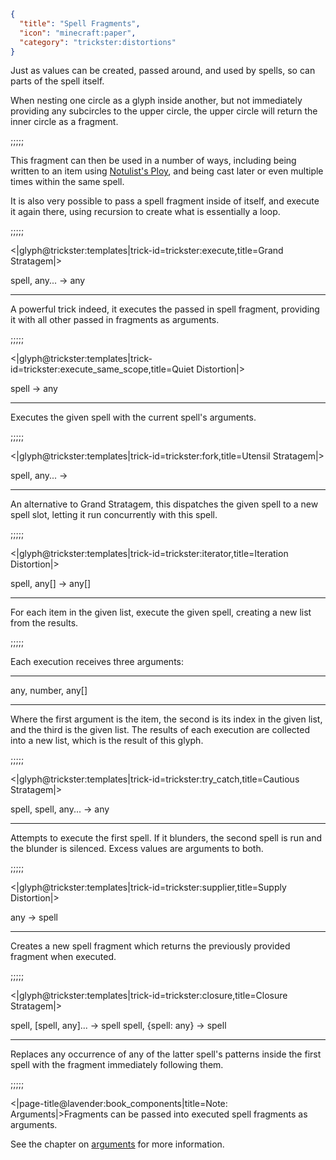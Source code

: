 ```json
{
  "title": "Spell Fragments",
  "icon": "minecraft:paper",
  "category": "trickster:distortions"
}
```

Just as values can be created, passed around, and used by spells, so can parts of the spell itself.


When nesting one circle as a glyph inside another, 
but not immediately providing any subcircles to the upper circle, 
the upper circle will return the inner circle as a fragment.

;;;;;

This fragment can then be used in a number of ways, including being written to an item using [Notulist's Ploy](^trickster:tricks/basic#4), 
and being cast later or even multiple times within the same spell.


It is also very possible to pass a spell fragment inside of itself, and execute it again there, 
using recursion to create what is essentially a loop.

;;;;;

<|glyph@trickster:templates|trick-id=trickster:execute,title=Grand Stratagem|>

spell, any... -> any

---

A powerful trick indeed, it executes the passed in spell fragment, 
providing it with all other passed in fragments as arguments.

;;;;;

<|glyph@trickster:templates|trick-id=trickster:execute_same_scope,title=Quiet Distortion|>

spell -> any

---

Executes the given spell with the current spell's arguments.

;;;;;

<|glyph@trickster:templates|trick-id=trickster:fork,title=Utensil Stratagem|>

spell, any... ->

---

An alternative to Grand Stratagem, this dispatches the given spell to a new spell slot, 
letting it run concurrently with this spell.

;;;;;

<|glyph@trickster:templates|trick-id=trickster:iterator,title=Iteration Distortion|>

spell, any[] -> any[]

---

For each item in the given list, execute the given spell, creating a new list from the results.

;;;;;

Each execution receives three arguments:

---

any, number, any[]

---

Where the first argument is the item, the second is its index in the given list, 
and the third is the given list. The results of each execution are collected into a new list, 
which is the result of this glyph.

;;;;;

<|glyph@trickster:templates|trick-id=trickster:try_catch,title=Cautious Stratagem|>

spell, spell, any... -> any

---

Attempts to execute the first spell. If it blunders, the second spell is run and the blunder is silenced. Excess values are arguments to both. 

;;;;;

<|glyph@trickster:templates|trick-id=trickster:supplier,title=Supply Distortion|>

any -> spell

---

Creates a new spell fragment which returns the previously provided fragment when executed.

;;;;;

<|glyph@trickster:templates|trick-id=trickster:closure,title=Closure Stratagem|>

spell, [spell, any]... -> spell
spell, {spell: any} -> spell

---

Replaces any occurrence of any of the latter spell's patterns inside the first spell
with the fragment immediately following them.

;;;;;

<|page-title@lavender:book_components|title=Note: Arguments|>Fragments can be passed into executed spell fragments as arguments.


See the chapter on [arguments](^trickster:delusions_ingresses/arguments) for more information.
